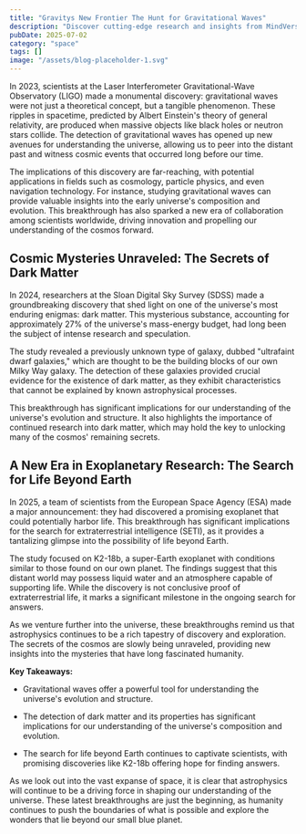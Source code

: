 ```yaml
---
title: "Gravitys New Frontier The Hunt for Gravitational Waves"
description: "Discover cutting-edge research and insights from MindVerse Daily in the space category"
pubDate: 2025-07-02
category: "space"
tags: []
image: "/assets/blog-placeholder-1.svg"
---
```


In 2023, scientists at the Laser Interferometer Gravitational-Wave Observatory (LIGO) made a monumental discovery: gravitational waves were not just a theoretical concept, but a tangible phenomenon. These ripples in spacetime, predicted by Albert Einstein's theory of general relativity, are produced when massive objects like black holes or neutron stars collide. The detection of gravitational waves has opened up new avenues for understanding the universe, allowing us to peer into the distant past and witness cosmic events that occurred long before our time.

The implications of this discovery are far-reaching, with potential applications in fields such as cosmology, particle physics, and even navigation technology. For instance, studying gravitational waves can provide valuable insights into the early universe's composition and evolution. This breakthrough has also sparked a new era of collaboration among scientists worldwide, driving innovation and propelling our understanding of the cosmos forward.

## **Cosmic Mysteries Unraveled: The Secrets of Dark Matter**

In 2024, researchers at the Sloan Digital Sky Survey (SDSS) made a groundbreaking discovery that shed light on one of the universe's most enduring enigmas: dark matter. This mysterious substance, accounting for approximately 27% of the universe's mass-energy budget, had long been the subject of intense research and speculation.

The study revealed a previously unknown type of galaxy, dubbed "ultrafaint dwarf galaxies," which are thought to be the building blocks of our own Milky Way galaxy. The detection of these galaxies provided crucial evidence for the existence of dark matter, as they exhibit characteristics that cannot be explained by known astrophysical processes.

This breakthrough has significant implications for our understanding of the universe's evolution and structure. It also highlights the importance of continued research into dark matter, which may hold the key to unlocking many of the cosmos' remaining secrets.

## **A New Era in Exoplanetary Research: The Search for Life Beyond Earth**

In 2025, a team of scientists from the European Space Agency (ESA) made a major announcement: they had discovered a promising exoplanet that could potentially harbor life. This breakthrough has significant implications for the search for extraterrestrial intelligence (SETI), as it provides a tantalizing glimpse into the possibility of life beyond Earth.

The study focused on K2-18b, a super-Earth exoplanet with conditions similar to those found on our own planet. The findings suggest that this distant world may possess liquid water and an atmosphere capable of supporting life. While the discovery is not conclusive proof of extraterrestrial life, it marks a significant milestone in the ongoing search for answers.

As we venture further into the universe, these breakthroughs remind us that astrophysics continues to be a rich tapestry of discovery and exploration. The secrets of the cosmos are slowly being unraveled, providing new insights into the mysteries that have long fascinated humanity.

**Key Takeaways:**

* Gravitational waves offer a powerful tool for understanding the universe's evolution and structure.

* The detection of dark matter and its properties has significant implications for our understanding of the universe's composition and evolution.

* The search for life beyond Earth continues to captivate scientists, with promising discoveries like K2-18b offering hope for finding answers.

As we look out into the vast expanse of space, it is clear that astrophysics will continue to be a driving force in shaping our understanding of the universe. These latest breakthroughs are just the beginning, as humanity continues to push the boundaries of what is possible and explore the wonders that lie beyond our small blue planet.